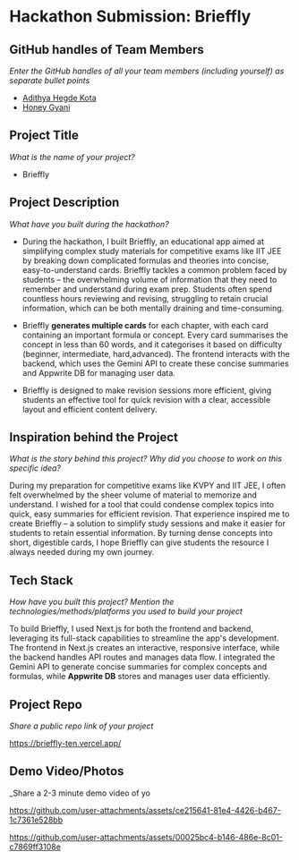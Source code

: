 # Hackathon Submission: Brieffly

## GitHub handles of Team Members  
_Enter the GitHub handles of all your team members (including yourself) as separate bullet points_

- [Adithya Hegde Kota](https://github.com/hegdeadithyak)  
- [Honey Gyani](https://github.com/honeygyani)


## Project Title
_What is the name of your project?_

- Brieffly

## Project Description    
_What have you built during the hackathon?_

- During the hackathon, I built Brieffly, an educational app aimed at simplifying complex study materials for competitive exams like IIT JEE by breaking down complicated formulas and theories into concise, easy-to-understand cards. Brieffly tackles a common problem faced by students – the overwhelming volume of information that they need to remember and understand during exam prep. Students often spend countless hours reviewing and revising, struggling to retain crucial information, which can be both mentally draining and time-consuming.

- Brieffly **generates multiple cards** for each chapter, with each card containing an important formula or concept. Every card summarises the concept in less than 60 words, and it categorises it based on difficulty (beginner, intermediate, hard,advanced). The frontend interacts with the backend, which uses the Gemini API to create these concise summaries and Appwrite DB for managing user data.

- Brieffly is designed to make revision sessions more efficient, giving students an effective tool for quick revision with a clear, accessible layout and efficient content delivery.


## Inspiration behind the Project  
_What is the story behind this project? Why did you choose to work on this specific idea?_

During my preparation for competitive exams like KVPY and IIT JEE, I often felt overwhelmed by the sheer volume of material to memorize and understand. I wished for a tool that could condense complex topics into quick, easy summaries for efficient revision. That experience inspired me to create Brieffly – a solution to simplify study sessions and make it easier for students to retain essential information. By turning dense concepts into short, digestible cards, I hope Brieffly can give students the resource I always needed during my own journey.

## Tech Stack    
_How have you built this project? Mention the technologies/methods/platforms you used to build your project_

To build Brieffly, I used Next.js for both the frontend and backend, leveraging its full-stack capabilities to streamline the app's development. The frontend in Next.js creates an interactive, responsive interface, while the backend handles API routes and manages data flow. I integrated the Gemini API to generate concise summaries for complex concepts and formulas, while **Appwrite DB** stores and manages user data efficiently.

## Project Repo  
_Share a public repo link of your project_

https://brieffly-ten.vercel.app/

## Demo Video/Photos  
_Share a 2-3 minute demo video of yo

https://github.com/user-attachments/assets/ce215641-81e4-4426-b467-1c7361e528bb

https://github.com/user-attachments/assets/00025bc4-b146-486e-8c01-c7869ff3108e



